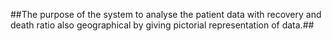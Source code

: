 ##The purpose of the system to analyse the patient data with recovery and death ratio also geographical by giving pictorial representation of data.##

